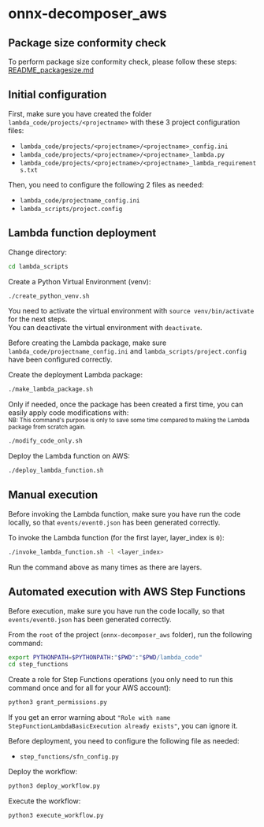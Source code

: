 # onnx-decomposer_aws

## Package size conformity check

To perform package size conformity check, please follow these steps: 
[README_packagesize.md](README_packagesize.md)

## Initial configuration

First, make sure you have created the folder `lambda_code/projects/<projectname>` with these 3 project configuration files:
- `lambda_code/projects/<projectname>/<projectname>_config.ini`
- `lambda_code/projects/<projectname>/<projectname>_lambda.py`
- `lambda_code/projects/<projectname>/<projectname>_lambda_requirements.txt`

Then, you need to configure the following 2 files as needed:
- `lambda_code/projectname_config.ini`
- `lambda_scripts/project.config`

## Lambda function deployment

Change directory:
```bash
cd lambda_scripts
```

Create a Python Virtual Environment (venv):
```bash
./create_python_venv.sh
```

You need to activate the virtual environment with `source venv/bin/activate` for the next steps.       
You can deactivate the virtual environment with `deactivate`.

Before creating the Lambda package, make sure `lambda_code/projectname_config.ini` and 
`lambda_scripts/project.config` have been configured correctly.

Create the deployment Lambda package:
```bash
./make_lambda_package.sh
```

Only if needed, once the package has been created a first time, you can easily apply code modifications with:                
<sub>NB: This command's purpose is only to save some time compared to making the Lambda package from scratch again.</sub>
```bash
./modify_code_only.sh
```

Deploy the Lambda function on AWS:
```bash
./deploy_lambda_function.sh
```

## Manual execution

Before invoking the Lambda function, make sure you have run the code locally, so that `events/event0.json` has been generated correctly.   

To invoke the Lambda function (for the first layer, layer_index is `0`):
```bash
./invoke_lambda_function.sh -l <layer_index>
```
Run the command above as many times as there are layers.

## Automated execution with AWS Step Functions

Before execution, make sure you have run the code locally, so that `events/event0.json` has been generated correctly. 

From the `root` of the project (`onnx-decomposer_aws` folder), run the following command:
```bash
export PYTHONPATH=$PYTHONPATH:"$PWD":"$PWD/lambda_code"
cd step_functions
```

Create a role for Step Functions operations (you only need to run this command once and for all for your AWS account):
```bash
python3 grant_permissions.py
```
If you get an error warning about `"Role with name StepFunctionLambdaBasicExecution already exists"`, you can ignore it.

Before deployment, you need to configure the following file as needed:
- `step_functions/sfn_config.py`


Deploy the workflow:
```bash
python3 deploy_workflow.py
```

Execute the workflow:
```bash
python3 execute_workflow.py
```

[//]: # (Get results:)

[//]: # (```bash)

[//]: # (python3 get_results.py)

[//]: # (```)

